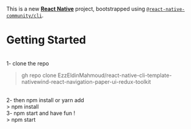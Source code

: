 This is a new [**React Native**](https://reactnative.dev) project, bootstrapped using [`@react-native-community/cli`](https://github.com/react-native-community/cli).

# Getting Started
<br />
1- clone the repo  
<br />

> gh repo clone EzzEldinMahmoud/react-native-cli-template-nativewind-react-navigation-paper-ui-redux-toolkit

<br />
2- then npm install or yarn add 
<br />
> npm install
<br />
3- npm start and have fun ! 
<br />
> npm start


